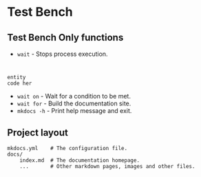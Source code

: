 # Test Bench

## Test Bench Only functions

* `wait` - Stops process execution.
#
    entity
    code her

* `wait on` - Wait for a condition to be met.
* `wait for` - Build the documentation site.
* `mkdocs -h` - Print help message and exit.

## Project layout

    mkdocs.yml    # The configuration file.
    docs/
        index.md  # The documentation homepage.
        ...       # Other markdown pages, images and other files.
